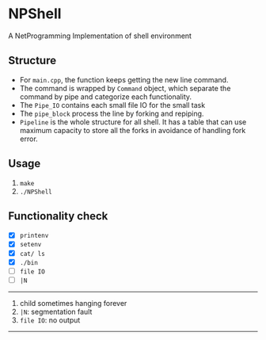 # NPShell
A NetProgramming Implementation of shell environment

## Structure
- For ```main.cpp```, the function keeps getting the new line command.
- The command is wrapped by ```Command``` object, which separate the command by pipe and categorize each functionality.
- The ```Pipe_IO``` contains each small file IO for the small task
- The ```pipe_block``` process the line by forking and repiping.
- ```Pipeline``` is the whole structure for all shell. It has a table that can use maximum capacity to store all the forks in avoidance of handling fork error.

## Usage
1. ```make```
2. ```./NPShell```

## Functionality check
- [x] ```printenv```
- [x] ```setenv```
- [x] ```cat/ ls```
- [x] ```./bin```
- [ ] ```file IO```
- [ ] ```|N```

----
1. child sometimes hanging forever
2. ```|N```: segmentation fault
3. ```file IO```: no output
----
